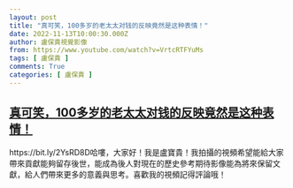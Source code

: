 ```yaml
---
layout: post
title: "真可笑，100多岁的老太太对钱的反映竟然是这种表情！"
date: 2022-11-13T10:00:30.000Z
author: 盧保貴視覺影像
from: https://www.youtube.com/watch?v=VrtcRTFYuMs
tags: [ 盧保貴 ]
comments: True
categories: [ 盧保貴 ]
---
```

<!--1668333630000-->
[真可笑，100多岁的老太太对钱的反映竟然是这种表情！](https://www.youtube.com/watch?v=VrtcRTFYuMs)
------

<div>
https://bit.ly/2YsRD8D哈嘍，大家好！我是盧寶貴！我拍攝的視頻希望能給大家帶來貢獻能夠留存後世，能成為後人對現在的歷史參考期待影像能為將來保留文獻，給人們帶來更多的意義與思考。喜歡我的視頻記得評論哦！
</div>
